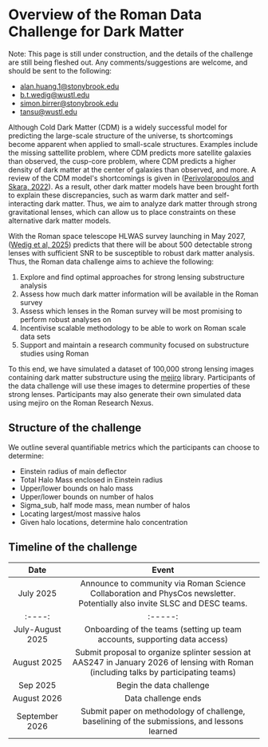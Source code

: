Overview of the Roman Data Challenge for Dark Matter
===============================================

Note: This page is still under construction, and the details of the challenge are still being fleshed out. Any comments/suggestions are welcome, and should be sent to the following:

- alan.huang.1@stonybrook.edu
- b.t.wedig@wustl.edu
- simon.birrer@stonybrook.edu
- tansu@wustl.edu

Although Cold Dark Matter (CDM) is a widely successful model for predicting the large-scale structure of the universe, ts shortcomings become apparent when applied to small-scale structures. Examples include the missing sattellite problem, where CDM predicts more satellite galaxies than observed, the cusp-core problem, where CDM predicts a higher density of dark matter at the center of galaxies than observed, and more. A review of the CDM model's shortcomings is given in ([Perivolaropoulos and Skara, 2022](https://doi.org/10.1016/j.newar.2022.101659)). As a result, other dark matter models have been brought forth to explain these discrepancies, such as warm dark matter and self-interacting dark matter. Thus, we aim to analyze dark matter through strong gravitational lenses, which can allow us to place constraints on these alternative dark matter models.

With the Roman space telescope HLWAS survey launching in May 2027, ([Wedig et al, 2025](https://iopscience.iop.org/article/10.3847/1538-4357/adc24f)) predicts that there will be about 500 detectable strong lenses with sufficient SNR to be susceptible to robust dark matter analysis. Thus, the Roman data challenge aims to achieve the following:

1. Explore and find optimal approaches for strong lensing substructure analysis
2. Assess how much dark matter information will be available in the Roman survey
3. Assess which lenses in the Roman survey will be most promising to perform robust analyses on
4. Incentivise scalable methodology to be able to work on Roman scale data sets
5. Support and maintain a research community focused on substructure studies using Roman

To this end, we have simulated a dataset of 100,000 strong lensing images containing dark matter substructure using the [mejiro](https://github.com/AstroMusers/mejiro) library. Participants of the data challenge will use these images to determine properties of these strong lenses. Participants may also generate their own simulated data using mejiro on the Roman Research Nexus.


Structure of the challenge
---------------------

We outline several quantifiable metrics which the participants can choose to determine:

- Einstein radius of main deflector
- Total Halo Mass enclosed in Einstein radius
- Upper/lower bounds on halo mass
- Upper/lower bounds on number of halos
- Sigma_sub, half mode mass, mean number of halos
- Locating largest/most massive halos
- Given halo locations, determine halo concentration


Timeline of the challenge
-------------------------------------
| Date | Event |
|:----:|:-----:|
| July 2025 | Announce to community via Roman Science Collaboration and PhysCos newsletter. Potentially also invite SLSC and DESC teams. |
|:----:|:-----:|
| July-August 2025 | Onboarding of the teams (setting up team accounts, supporting data access) |
| August 2025 | Submit proposal to organize splinter session at AAS247 in January 2026 of lensing with Roman (including talks by participating teams) |
| Sep 2025 | Begin the data challenge |
| August 2026 | Data challenge ends |
| September 2026 | Submit paper on methodology of challenge, baselining of the submissions, and lessons learned |
